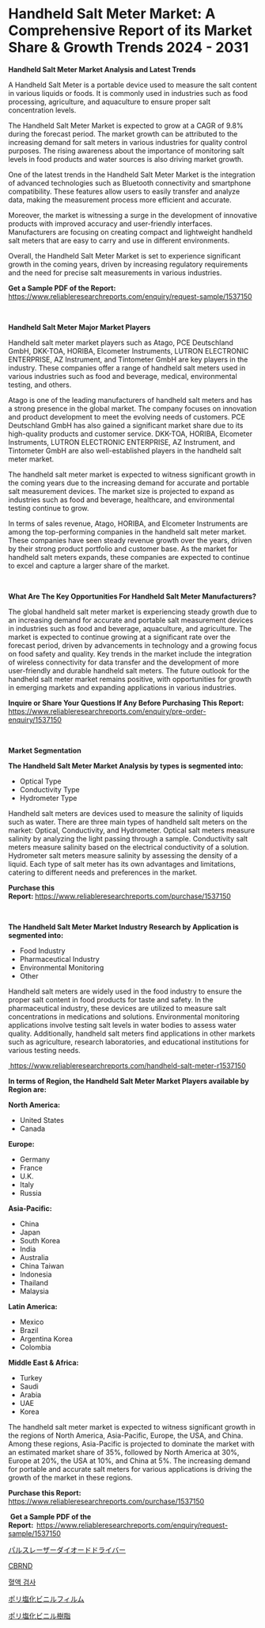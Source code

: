 <p><h1>Handheld Salt Meter Market: A Comprehensive Report of its Market Share & Growth Trends 2024 - 2031</h1></p><p><strong>Handheld Salt Meter Market Analysis and Latest Trends</strong></p>
<p><p>A Handheld Salt Meter is a portable device used to measure the salt content in various liquids or foods. It is commonly used in industries such as food processing, agriculture, and aquaculture to ensure proper salt concentration levels.</p><p>The Handheld Salt Meter Market is expected to grow at a CAGR of 9.8% during the forecast period. The market growth can be attributed to the increasing demand for salt meters in various industries for quality control purposes. The rising awareness about the importance of monitoring salt levels in food products and water sources is also driving market growth.</p><p>One of the latest trends in the Handheld Salt Meter Market is the integration of advanced technologies such as Bluetooth connectivity and smartphone compatibility. These features allow users to easily transfer and analyze data, making the measurement process more efficient and accurate.</p><p>Moreover, the market is witnessing a surge in the development of innovative products with improved accuracy and user-friendly interfaces. Manufacturers are focusing on creating compact and lightweight handheld salt meters that are easy to carry and use in different environments.</p><p>Overall, the Handheld Salt Meter Market is set to experience significant growth in the coming years, driven by increasing regulatory requirements and the need for precise salt measurements in various industries.</p></p>
<p><strong>Get a Sample PDF of the Report:&nbsp;</strong> <a href="https://www.reliableresearchreports.com/enquiry/request-sample/1537150">https://www.reliableresearchreports.com/enquiry/request-sample/1537150</a></p>
<p>&nbsp;</p>
<p><strong>Handheld Salt Meter Major Market Players</strong></p>
<p><p>Handheld salt meter market players such as Atago, PCE Deutschland GmbH, DKK-TOA, HORIBA, Elcometer Instruments, LUTRON ELECTRONIC ENTERPRISE, AZ Instrument, and Tintometer GmbH are key players in the industry. These companies offer a range of handheld salt meters used in various industries such as food and beverage, medical, environmental testing, and others.</p><p>Atago is one of the leading manufacturers of handheld salt meters and has a strong presence in the global market. The company focuses on innovation and product development to meet the evolving needs of customers. PCE Deutschland GmbH has also gained a significant market share due to its high-quality products and customer service. DKK-TOA, HORIBA, Elcometer Instruments, LUTRON ELECTRONIC ENTERPRISE, AZ Instrument, and Tintometer GmbH are also well-established players in the handheld salt meter market.</p><p>The handheld salt meter market is expected to witness significant growth in the coming years due to the increasing demand for accurate and portable salt measurement devices. The market size is projected to expand as industries such as food and beverage, healthcare, and environmental testing continue to grow.</p><p>In terms of sales revenue, Atago, HORIBA, and Elcometer Instruments are among the top-performing companies in the handheld salt meter market. These companies have seen steady revenue growth over the years, driven by their strong product portfolio and customer base. As the market for handheld salt meters expands, these companies are expected to continue to excel and capture a larger share of the market.</p></p>
<p>&nbsp;</p>
<p><strong>What Are The Key Opportunities For Handheld Salt Meter Manufacturers?</strong></p>
<p><p>The global handheld salt meter market is experiencing steady growth due to an increasing demand for accurate and portable salt measurement devices in industries such as food and beverage, aquaculture, and agriculture. The market is expected to continue growing at a significant rate over the forecast period, driven by advancements in technology and a growing focus on food safety and quality. Key trends in the market include the integration of wireless connectivity for data transfer and the development of more user-friendly and durable handheld salt meters. The future outlook for the handheld salt meter market remains positive, with opportunities for growth in emerging markets and expanding applications in various industries.</p></p>
<p><strong>Inquire or Share Your Questions If Any Before Purchasing This Report:</strong> <a href="https://www.reliableresearchreports.com/enquiry/pre-order-enquiry/1537150">https://www.reliableresearchreports.com/enquiry/pre-order-enquiry/1537150</a></p>
<p>&nbsp;</p>
<p><strong>Market Segmentation</strong></p>
<p><strong>The Handheld Salt Meter Market Analysis by types is segmented into:</strong></p>
<p><ul><li>Optical Type</li><li>Conductivity Type</li><li>Hydrometer Type</li></ul></p>
<p><p>Handheld salt meters are devices used to measure the salinity of liquids such as water. There are three main types of handheld salt meters on the market: Optical, Conductivity, and Hydrometer. Optical salt meters measure salinity by analyzing the light passing through a sample. Conductivity salt meters measure salinity based on the electrical conductivity of a solution. Hydrometer salt meters measure salinity by assessing the density of a liquid. Each type of salt meter has its own advantages and limitations, catering to different needs and preferences in the market.</p></p>
<p><strong>Purchase this Report:&nbsp;</strong><a href="https://www.reliableresearchreports.com/purchase/1537150">https://www.reliableresearchreports.com/purchase/1537150</a></p>
<p>&nbsp;</p>
<p><strong>The Handheld Salt Meter Market Industry Research by Application is segmented into:</strong></p>
<p><ul><li>Food Industry</li><li>Pharmaceutical Industry</li><li>Environmental Monitoring</li><li>Other</li></ul></p>
<p><p>Handheld salt meters are widely used in the food industry to ensure the proper salt content in food products for taste and safety. In the pharmaceutical industry, these devices are utilized to measure salt concentrations in medications and solutions. Environmental monitoring applications involve testing salt levels in water bodies to assess water quality. Additionally, handheld salt meters find applications in other markets such as agriculture, research laboratories, and educational institutions for various testing needs.</p></p>
<p><a href="https://www.reliableresearchreports.com/handheld-salt-meter-r1537150">&nbsp;https://www.reliableresearchreports.com/handheld-salt-meter-r1537150</a></p>
<p><strong>In terms of Region, the Handheld Salt Meter Market Players available by Region are:</strong></p>
<p>
    <p> <strong> North America: </strong>
        <ul>
            <li>United States</li>
            <li>Canada</li>
        </ul>
        </p> 
    <p> <strong> Europe: </strong>
        <ul>
            <li>Germany</li>
            <li>France</li>
            <li>U.K.</li>
            <li>Italy</li>
            <li>Russia</li>
        </ul>
        </p> 
    <p> <strong> Asia-Pacific: </strong>
        <ul>
            <li>China</li>
            <li>Japan</li>
            <li>South Korea</li>
            <li>India</li>
            <li>Australia</li>
            <li>China Taiwan</li>
            <li>Indonesia</li>
            <li>Thailand</li>
            <li>Malaysia</li>
        </ul>
        </p> 
    <p> <strong> Latin America: </strong>
        <ul>
            <li>Mexico</li>
            <li>Brazil</li>
            <li>Argentina Korea</li>
            <li>Colombia</li>
        </ul>
        </p> 
    <p> <strong> Middle East & Africa: </strong>
        <ul>
            <li>Turkey</li>
            <li>Saudi</li>
            <li>Arabia</li>
            <li>UAE</li>
            <li>Korea</li>
        </ul>
    </p>
    </p>
<p><p>The handheld salt meter market is expected to witness significant growth in the regions of North America, Asia-Pacific, Europe, the USA, and China. Among these regions, Asia-Pacific is projected to dominate the market with an estimated market share of 35%, followed by North America at 30%, Europe at 20%, the USA at 10%, and China at 5%. The increasing demand for portable and accurate salt meters for various applications is driving the growth of the market in these regions.</p></p>
<p><strong>Purchase this Report: </strong><a href="https://www.reliableresearchreports.com/purchase/1537150">https://www.reliableresearchreports.com/purchase/1537150</a></p>
<p>&nbsp;<strong>Get a Sample PDF of the Report:&nbsp;&nbsp;</strong><a href="https://www.reliableresearchreports.com/enquiry/request-sample/1537150">https://www.reliableresearchreports.com/enquiry/request-sample/1537150</a></p>
<p><strong></strong></p>
<p><p><a href="https://medium.com/@horaceogisich78/%E3%83%91%E3%83%AB%E3%82%B9%E3%83%AC%E3%83%BC%E3%82%B6%E3%83%BC%E3%83%80%E3%82%A4%E3%82%AA%E3%83%BC%E3%83%89%E3%83%89%E3%83%A9%E3%82%A4%E3%83%90%E3%83%BC%E5%B8%82%E5%A0%B4-%E5%B8%82%E5%A0%B4cagr-%E5%B8%82%E5%A0%B4%E3%83%88%E3%83%AC%E3%83%B3%E3%83%89-%E3%81%8A%E3%82%88%E3%81%B3%E6%88%90%E9%95%B7%E6%88%A6%E7%95%A5%E3%81%AB%E9%96%A2%E3%81%99%E3%82%8B%E6%B4%9E%E5%AF%9F-08344df1bbef">パルスレーザーダイオードドライバー</a></p><p><a href="https://medium.com/@albinbrakus2023/cnrbd-%EC%8B%9C%EC%9E%A5-%EC%8B%9C%EC%9E%A5-%EC%A0%90%EC%9C%A0%EC%9C%A8-%EC%8B%9C%EC%9E%A5-%EB%8F%99%ED%96%A5-%EB%B0%8F-%EB%AF%B8%EB%9E%98-%EC%84%B1%EC%9E%A5-%ED%83%90%EC%83%89-fe1eeb0e8152">CBRND</a></p><p><a href="https://medium.com/@audieyost2004/%ED%98%88%EC%95%A1-%EA%B2%80%EC%82%AC-%EC%8B%9C%EC%9E%A5-%EC%8B%9C%EC%9E%A5-cagr-%EC%8B%9C%EC%9E%A5-%EB%8F%99%ED%96%A5-%EB%B0%8F-%EC%84%B1%EC%9E%A5-%EC%A0%84%EB%9E%B5%EC%97%90-%EB%8C%80%ED%95%9C-%ED%86%B5%EC%B0%B0%EB%A0%A5-a4afdfb0a104">혈액 검사</a></p><p><a href="https://github.com/SantosDicki04/Market-Research-Report-List-1/blob/main/304837436642.md">ポリ塩化ビニルフィルム</a></p><p><a href="https://github.com/alyle7648/Market-Research-Report-List-1/blob/main/907969336643.md">ポリ塩化ビニル樹脂</a></p></p>